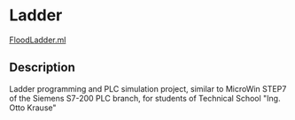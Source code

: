 # Ladder

[FloodLadder.ml](https://floodladder.ml)

## Description

Ladder programming and PLC simulation project, similar to MicroWin STEP7 of the Siemens S7-200 PLC branch, for students of Technical School "Ing. Otto Krause"


